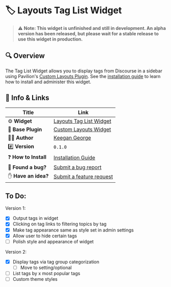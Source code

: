 # 🏷️ Layouts Tag List Widget

> ⚠️ **Note: This widget is unfinished and still in development. An alpha version has been released, but please wait for a stable release to use this widget in production.**

## 🔍 Overview

The Tag List Widget allows you to display tags from Discourse in a sidebar using Pavilion's [Custom Layouts Plugin](https://meta.discourse.org/t/custom-layouts-plugin/55208). See the [installation guide](https://thepavilion.io/t/installation-and-setup/3200) to learn how to install and administer this widget.

## 🔗 Info &amp; Links

| Title                 | Link                                                                              |
| --------------------- | --------------------------------------------------------------------------------- |
| ⚙️ **Widget**         | [Layouts Tag List Widget](https://github.com/paviliondev/layouts-tag-list-widget) |
| 🔌 **Base Plugin**    | [Custom Layouts Widget](https://meta.discourse.org/t/custom-layouts-plugin/55208) |
| 👨‍💻 **Author**         | [Keegan George](https://github.com/keegangeorge/)                                 |
| #️⃣ **Version**        | `0.1.0`                                                                           |
| ❓ **How to Install** | [Installation Guide](https://thepavilion.io/t/installation-and-setup/3200)        |
| 🐛 **Found a bug?**   | [Submit a bug report](https://thepavilion.io/w/bug-report/steps/intro)            |
| ✋ **Have an idea?**  | [Submit a feature request](https://thepavilion.io/w/bug-report/steps/intro)       |

## To Do:

Version 1:

- [x] Output tags in widget
- [x] Clicking on tag links to filtering topics by tag
- [x] Make tag appearance same as style set in admin settings
- [x] Allow user to hide certain tags
- [ ] Polish style and appearance of widget

Version 2:

- [x] Display tags via tag group categorization
  - [ ] Move to setting/optional
- [ ] List tags by x most popular tags
- [ ] Custom theme styles
